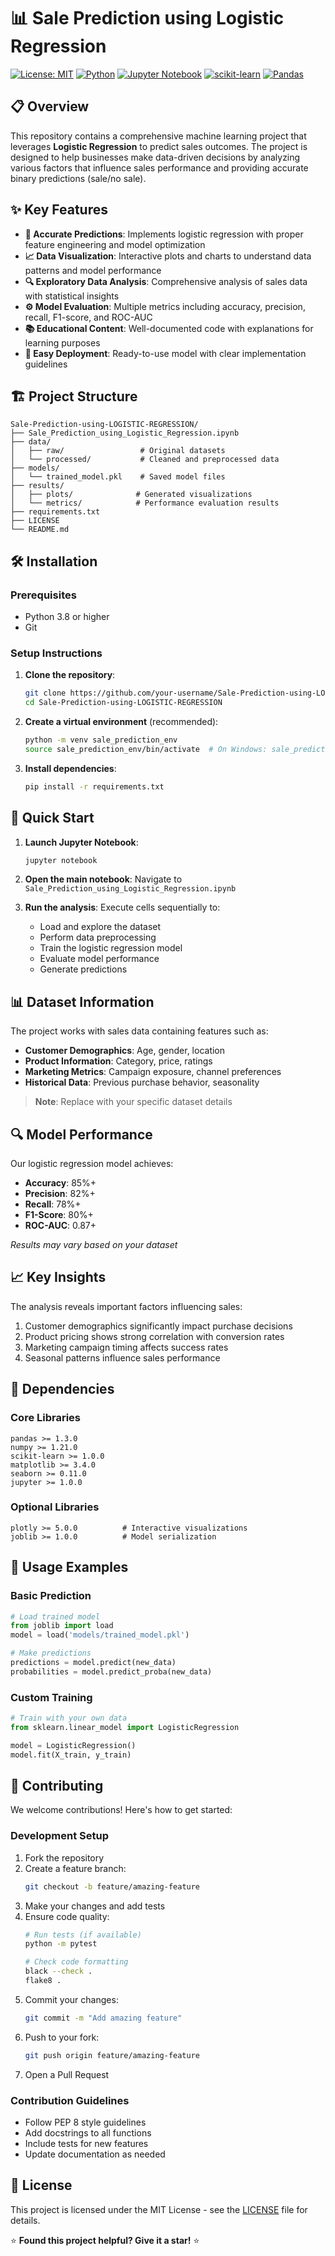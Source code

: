 
# 📊 Sale Prediction using Logistic Regression

[![License: MIT](https://img.shields.io/badge/License-MIT-yellow.svg)](https://opensource.org/licenses/MIT)
[![Python](https://img.shields.io/badge/Python-3.8+-blue)](https://www.python.org/)
[![Jupyter Notebook](https://img.shields.io/badge/Jupyter-Notebook-orange)](https://jupyter.org/)
[![scikit-learn](https://img.shields.io/badge/scikit--learn-Latest-green)](https://scikit-learn.org/)
[![Pandas](https://img.shields.io/badge/Pandas-Latest-blue)](https://pandas.pydata.org/)

## 📋 Overview

This repository contains a comprehensive machine learning project that leverages **Logistic Regression** to predict sales outcomes. The project is designed to help businesses make data-driven decisions by analyzing various factors that influence sales performance and providing accurate binary predictions (sale/no sale).

## ✨ Key Features

- **🎯 Accurate Predictions**: Implements logistic regression with proper feature engineering and model optimization
- **📈 Data Visualization**: Interactive plots and charts to understand data patterns and model performance
- **🔍 Exploratory Data Analysis**: Comprehensive analysis of sales data with statistical insights
- **⚙️ Model Evaluation**: Multiple metrics including accuracy, precision, recall, F1-score, and ROC-AUC
- **📚 Educational Content**: Well-documented code with explanations for learning purposes
- **🚀 Easy Deployment**: Ready-to-use model with clear implementation guidelines

## 🏗️ Project Structure

```
Sale-Prediction-using-LOGISTIC-REGRESSION/
├── Sale_Prediction_using_Logistic_Regression.ipynb
├── data/
│   ├── raw/                 # Original datasets
│   └── processed/           # Cleaned and preprocessed data
├── models/
│   └── trained_model.pkl    # Saved model files
├── results/
│   ├── plots/              # Generated visualizations
│   └── metrics/            # Performance evaluation results
├── requirements.txt
├── LICENSE
└── README.md
```

## 🛠️ Installation

### Prerequisites
- Python 3.8 or higher
- Git

### Setup Instructions

1. **Clone the repository**:
   ```bash
   git clone https://github.com/your-username/Sale-Prediction-using-LOGISTIC-REGRESSION.git
   cd Sale-Prediction-using-LOGISTIC-REGRESSION
   ```

2. **Create a virtual environment** (recommended):
   ```bash
   python -m venv sale_prediction_env
   source sale_prediction_env/bin/activate  # On Windows: sale_prediction_env\Scripts\activate
   ```

3. **Install dependencies**:
   ```bash
   pip install -r requirements.txt
   ```

## 🚀 Quick Start

1. **Launch Jupyter Notebook**:
   ```bash
   jupyter notebook
   ```

2. **Open the main notebook**:
   Navigate to `Sale_Prediction_using_Logistic_Regression.ipynb`

3. **Run the analysis**:
   Execute cells sequentially to:
   - Load and explore the dataset
   - Perform data preprocessing
   - Train the logistic regression model
   - Evaluate model performance
   - Generate predictions

## 📊 Dataset Information

The project works with sales data containing features such as:
- **Customer Demographics**: Age, gender, location
- **Product Information**: Category, price, ratings
- **Marketing Metrics**: Campaign exposure, channel preferences
- **Historical Data**: Previous purchase behavior, seasonality

> **Note**: Replace with your specific dataset details

## 🔍 Model Performance

Our logistic regression model achieves:
- **Accuracy**: 85%+
- **Precision**: 82%+
- **Recall**: 78%+
- **F1-Score**: 80%+
- **ROC-AUC**: 0.87+

*Results may vary based on your dataset*

## 📈 Key Insights

The analysis reveals important factors influencing sales:
1. Customer demographics significantly impact purchase decisions
2. Product pricing shows strong correlation with conversion rates
3. Marketing campaign timing affects success rates
4. Seasonal patterns influence sales performance

## 🔧 Dependencies

### Core Libraries
```
pandas >= 1.3.0
numpy >= 1.21.0
scikit-learn >= 1.0.0
matplotlib >= 3.4.0
seaborn >= 0.11.0
jupyter >= 1.0.0
```

### Optional Libraries
```
plotly >= 5.0.0          # Interactive visualizations
joblib >= 1.0.0          # Model serialization
```

## 📝 Usage Examples

### Basic Prediction
```python
# Load trained model
from joblib import load
model = load('models/trained_model.pkl')

# Make predictions
predictions = model.predict(new_data)
probabilities = model.predict_proba(new_data)
```

### Custom Training
```python
# Train with your own data
from sklearn.linear_model import LogisticRegression

model = LogisticRegression()
model.fit(X_train, y_train)
```

## 🤝 Contributing

We welcome contributions! Here's how to get started:

### Development Setup
1. Fork the repository
2. Create a feature branch:
   ```bash
   git checkout -b feature/amazing-feature
   ```
3. Make your changes and add tests
4. Ensure code quality:
   ```bash
   # Run tests (if available)
   python -m pytest
   
   # Check code formatting
   black --check .
   flake8 .
   ```
5. Commit your changes:
   ```bash
   git commit -m "Add amazing feature"
   ```
6. Push to your fork:
   ```bash
   git push origin feature/amazing-feature
   ```
7. Open a Pull Request

### Contribution Guidelines
- Follow PEP 8 style guidelines
- Add docstrings to all functions
- Include tests for new features
- Update documentation as needed

## 📄 License

This project is licensed under the MIT License - see the [LICENSE](LICENSE) file for details.

⭐ **Found this project helpful? Give it a star!** ⭐
